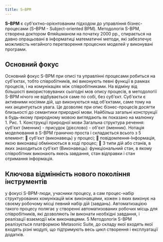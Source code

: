 ```yaml
---
title: S–BPM
---
```


**S–BPM** є суб'єктно-орієнтованим підходом до управління бізнес-процесами (S–BPM - Subject-oriented BPM).
Методологія S-BPM, створена доктором Фляйшманом на початку 2000 рр., спирається на давно опрацьовані в інформатиці математичні методи, які забезпечує можливість негайного перетворення процесних
моделей у виконувані програми.

## Основний фокус

Основний фокус S-BPM при описі та управлінні процесами робиться на суб'єктах, тобто
співробітників, які виконують певні функції в рамках процесів, і на комунікаціях між співробітниками.
На відміну від більшості використовуваних сьогодні мов опису
процесів, в методології S-BPM нічого не відбувається саме по собі, без
суб'єкт. Суб'єкти є активними носіями дій, що виконуються над
об'єктами, саме тому на них акцентується увага. Це дозволяє при
опис бізнес-процесів досягти близькості до семантики природної мови.
Найбільш загальні конструкції в будь-якому природному мовою виглядають як
показано на малюнку 1.
Рис. 1. Конструкції природної мови
Загальна структура речення: суб'єкт (іменник) - присудок
(дієслово) - об'єкт (іменник).
Нотація моделювання в S-BPM гранично проста і складається всього з 5
елемент:
 суб'єкт (виконавець) у процесі;
 повідомлення-Інформація, якою виконавці обмінюються в ході
процес;
 3 типи дій або станів, в яких знаходиться суб'єкт
(Виконавець): функціональний стан, в якому співробітник
виконають якесь завдання, стан відправки і стан отримання
інформація.

##    Ключова відмінність нового покоління інструментів 

у фокусі S-BPM-люди, учасники процесу, а сам процес-набір структурованих
комунікацій між виконавцями, кожен з яких виконує на своєму
робочому місці певний набір дій (завдань). Автоматизацією такого
процесу полягає у створенні автоматизованих робочих місць для
співробітників, які дозволяють їм виконати необхідні завдання, і
реалізації взаємодії між виконавцями.
5
Методологія S-BPM реалізується платформою Metasonic Suite, до складу якої входять
якої входять різні модулі, що підтримують весь цикл створення і
експлуатації додатків.